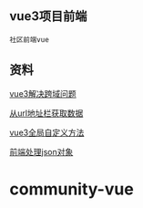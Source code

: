 ## vue3项目前端
    社区前端vue
## 资料

[vue3解决跨域问题](https://blog.csdn.net/m0_46261332/article/details/121519427)

[从url地址栏获取数据](https://blog.csdn.net/xiaoxiong_jiaxin/article/details/84317949?spm=1001.2101.3001.6650.1&utm_medium=distribute.pc_relevant.none-task-blog-2%7Edefault%7ECTRLIST%7ERate-1-84317949-blog-112241694.pc_relevant_paycolumn_v3&depth_1-utm_source=distribute.pc_relevant.none-task-blog-2%7Edefault%7ECTRLIST%7ERate-1-84317949-blog-112241694.pc_relevant_paycolumn_v3&utm_relevant_index=2)

[vue3全局自定义方法](https://blog.csdn.net/weixin_57811717/article/details/124793689)

[前端处理json对象](https://blog.csdn.net/qq_40241957/article/details/125050099)

# community-vue 
